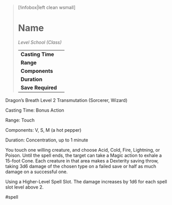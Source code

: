 > [!infobox|left clean wsmall]
> # Name
> *Level School (Class)*
> 
> | | |
> | - | - |
> | **Casting Time** | |
> | **Range** | |
> | **Components** | |
> | **Duration** | |
> | **Save Required** | |

Dragon’s Breath
Level 2 Transmutation (Sorcerer, Wizard)

Casting Time: Bonus Action

Range: Touch

Components: V, S, M (a hot pepper)

Duration: Concentration, up to 1 minute

You touch one willing creature, and choose Acid, Cold, Fire, Lightning, or Poison. Until the spell ends, the target can take a Magic action to exhale a 15-foot Cone. Each creature in that area makes a Dexterity saving throw, taking 3d6 damage of the chosen type on a failed save or half as much damage on a successful one.

Using a Higher-Level Spell Slot. The damage increases by 1d6 for each spell slot level above 2.

#spell